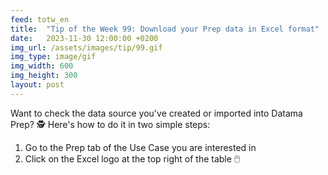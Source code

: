 ```yaml
---
feed: totw_en
title:  "Tip of the Week 99: Download your Prep data in Excel format"
date:   2023-11-30 12:00:00 +0200
img_url: /assets/images/tip/99.gif
img_type: image/gif
img_width: 600
img_height: 300
layout: post
---
```



Want to check the data source you've created or imported into Datama Prep? ️🕵️
Here's how to do it in two simple steps:
1. Go to the Prep tab of the Use Case you are interested in
2. Click on the Excel logo at the top right of the table 🖱️
